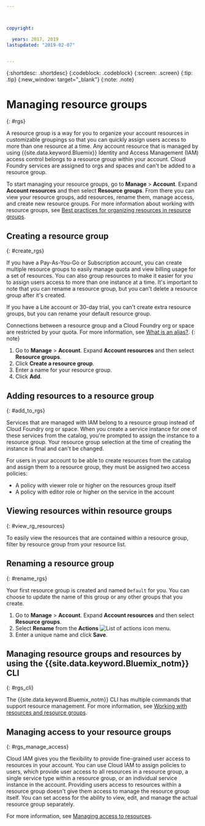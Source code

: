```yaml
---



copyright:

  years: 2017, 2019
lastupdated: "2019-02-07"


---
```


{:shortdesc: .shortdesc}
{:codeblock: .codeblock}
{:screen: .screen}
{:tip: .tip}
{:new_window: target="_blank"}
{:note: .note}

# Managing resource groups
{: #rgs}

A resource group is a way for you to organize your account resources in customizable groupings so that you can quickly assign users access to more than one resource at a time. Any account resource that is managed by using {{site.data.keyword.Bluemix}} Identity and Access Management (IAM) access control belongs to a resource group within your account. Cloud Foundry services are assigned to orgs and spaces and can't be added to a resource group.

To start managing your resource groups, go to **Manage** &gt; **Account**. Expand **Account resources** and then select **Resource groups**. From there you can view your resource groups, add resources, rename them, manage access, and create new resource groups. For more information about working with resource groups, see [Best practices for organizing resources in resource groups](/docs/resources?topic=resources-bp_resourcegroups).


## Creating a resource group
{: #create_rgs}

If you have a Pay-As-You-Go or Subscription account, you can create multiple resource groups to easily manage quota and view billing usage for a set of resources. You can also group resources to make it easier for you to assign users access to more than one instance at a time. It's important to note that you can rename a resource group, but you can't delete a resource group after it's created.

If you have a Lite account or 30-day trial, you can't create extra resource groups, but you can rename your default resource group.

Connections between a resource group and a Cloud Foundry org or space are restricted by your quota. For more information, see [What is an alias?](/docs/resources?topic=resources-connect_app#what_is_alias).
{: note}

1. Go to **Manage** &gt; **Account**. Expand **Account resources** and then select **Resource groups**. 
2. Click **Create a resource group**.
3. Enter a name for your resource group.
4. Click **Add**.

## Adding resources to a resource group
{: #add_to_rgs}

Services that are managed with IAM belong to a resource group instead of Cloud Foundry org or space. When you create a service instance for one of these services from the catalog, you're prompted to assign the instance to a resource group. Your resource group selection at the time of creating the instance is final and can't be changed.

For users in your account to be able to create resources from the catalog and assign them to a resource group, they must be assigned two access policies:

* A policy with viewer role or higher on the resources group itself
* A policy with editor role or higher on the service in the account

## Viewing resources within resource groups
{: #view_rg_resources}

To easily view the resources that are contained within a resource group, filter by resource group from your resource list.

## Renaming a resource group
{: #rename_rgs}

Your first resource group is created and named `Default` for you. You can choose to update the name of this group or any other groups that you create.

1. Go to **Manage** &gt; **Account**. Expand **Account resources** and then select **Resource groups**. 
2. Select **Rename** from the **Actions** ![List of actions icon](../icons/action-menu-icon.svg) menu.
3. Enter a unique name and click **Save**.

## Managing resource groups and resources by using the {{site.data.keyword.Bluemix_notm}} CLI
{: #rgs_cli}

The {{site.data.keyword.Bluemix_notm}} CLI has multiple commands that support resource management. For more information, see [Working with resources and resource groups](/docs/cli/reference/ibmcloud?topic=cloud-cli-ibmcloud_commands_resource#ibmcloud_commands_resource).

## Managing access to your resource groups
{: #rgs_manage_access}

Cloud IAM gives you the flexibility to provide fine-grained user access to resources in your account. You can use Cloud IAM to assign policies to users, which provide user access to all resources in a resource group, a single service type within a resource group, or an individual service instance in the account. Providing users access to resources within a resource group doesn't give them access to manage the resource group itself. You can set access for the ability to view, edit, and manage the actual resource group separately.

For more information, see [Managing access to resources](/docs/iam?topic=iam-iammanidaccser).
